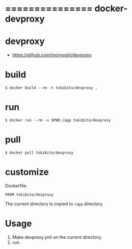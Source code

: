 ===============
docker-devproxy
===============

devproxy
========

* https://github.com/moriyoshi/devproxy

build
=====

```
$ docker build --rm -t tokibito/devproxy .
```

run
===

```
$ docker run --rm -v $PWD:/app tokibito/devproxy
```

pull
====

```
$ docker pull tokibito/devproxy
```

customize
=========

Dockerfile:

```
FROM tokibito/devproxy
```

The current directory is copied to `/app` directory.

Usage
=====

1. Make devproxy.yml on the current directory.
2. run.
